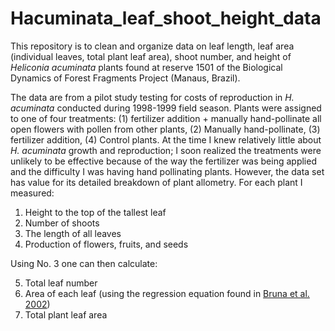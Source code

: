 
# Hacuminata_leaf_shoot_height_data

<!-- badges: start -->
<!-- badges: end -->

This repository is to clean and organize data on leaf length, leaf area (individual leaves, total plant leaf area), shoot number, and height of _Heliconia acuminata_ plants found at reserve 1501 of the Biological Dynamics of Forest Fragments Project (Manaus, Brazil).

The data are from a pilot study testing for costs of reproduction in *H. acuminata* conducted during 1998-1999 field season. Plants were assigned to one of four treatments: (1) fertilizer addition + manually hand-pollinate all open flowers with pollen from other plants, (2) Manually hand-pollinate, (3) fertilizer addition, (4) Control plants. At the time I knew relatively little about _H. acuminata_ growth and reproduction; I soon realized the treatments were unlikely to be effective because of the way the fertilizer was being applied and the difficulty I was having hand pollinating plants. However, the data set has value for its detailed breakdown of plant allometry. For each plant I measured:

1. Height to the top of the tallest leaf
2. Number of shoots
3. The length of all leaves
4. Production of flowers, fruits, and seeds

Using No. 3 one can then calculate:

5. Total leaf number
6. Area of each leaf (using the regression equation found in [Bruna et al. 2002](https://www.jstor.org/stable/3072265))
7. Total plant leaf area






